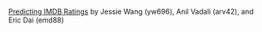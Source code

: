 [Predicting IMDB Ratings](https://github.com/ericmdai/ORIE4741) by Jessie Wang (yw696), Anil Vadali (arv42), and Eric Dai (emd88)
